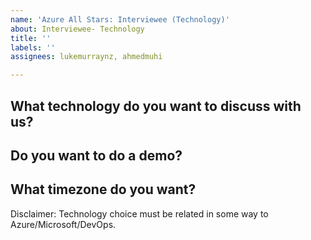 ```yaml
---
name: 'Azure All Stars: Interviewee (Technology)'
about: Interviewee- Technology
title: ''
labels: ''
assignees: lukemurraynz, ahmedmuhi

---
```


## What technology do you want to discuss with us?

## Do you want to do a demo? 

## What timezone do you want?

Disclaimer: Technology choice must be related in some way to Azure/Microsoft/DevOps.

